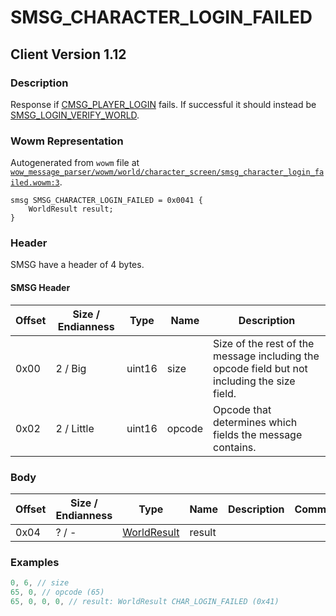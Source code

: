 # SMSG_CHARACTER_LOGIN_FAILED

## Client Version 1.12

### Description

Response if [CMSG_PLAYER_LOGIN](./cmsg_player_login.md) fails. If successful it should instead be [SMSG_LOGIN_VERIFY_WORLD](./smsg_login_verify_world.md).

### Wowm Representation

Autogenerated from `wowm` file at [`wow_message_parser/wowm/world/character_screen/smsg_character_login_failed.wowm:3`](https://github.com/gtker/wow_messages/tree/main/wow_message_parser/wowm/world/character_screen/smsg_character_login_failed.wowm#L3).
```rust,ignore
smsg SMSG_CHARACTER_LOGIN_FAILED = 0x0041 {
    WorldResult result;
}
```
### Header

SMSG have a header of 4 bytes.

#### SMSG Header

| Offset | Size / Endianness | Type   | Name   | Description |
| ------ | ----------------- | ------ | ------ | ----------- |
| 0x00   | 2 / Big           | uint16 | size   | Size of the rest of the message including the opcode field but not including the size field.|
| 0x02   | 2 / Little        | uint16 | opcode | Opcode that determines which fields the message contains.|

### Body

| Offset | Size / Endianness | Type | Name | Description | Comment |
| ------ | ----------------- | ---- | ---- | ----------- | ------- |
| 0x04 | ? / - | [WorldResult](worldresult.md) | result |  |  |

### Examples
```c
0, 6, // size
65, 0, // opcode (65)
65, 0, 0, 0, // result: WorldResult CHAR_LOGIN_FAILED (0x41)
```
